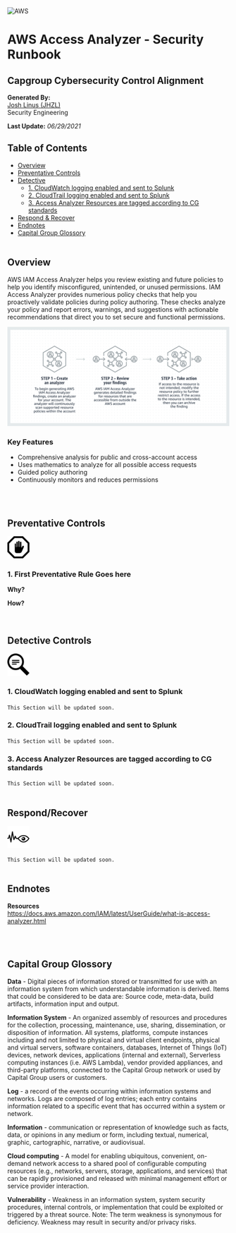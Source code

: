 <img src="https://a0.awsstatic.com/libra-css/images/logos/aws_logo_smile_1200x630.png" alt="AWS" width="250"/>

# AWS Access Analyzer - Security Runbook <!-- omit in toc -->
## Capgroup Cybersecurity Control Alignment <!-- omit in toc -->

**Generated By:**  
[Josh Linus (JHZL)](https://cgweb3/profile/JHZL)  
Security Engineering

**Last Update:** *06/29/2021*

## Table of Contents <!-- omit in toc -->  
- [Overview](#overview)
- [Preventative Controls](#preventative-controls)
- [Detective](#detective)
  - [1. CloudWatch logging enabled and sent to Splunk](#1-CloudWatch-logging-enabled-and-sent-to-Splunk)
  - [2. CloudTrail logging enabled and sent to Splunk](#2-CloudTrail-logging-enabled-and-sent-to-Splunk)   
  - [3. Access Analyzer Resources are tagged according to CG standards](#3-Access-Analyzer-Resources-are-tagged-according-to-CG-standards)
- [Respond & Recover](#Respond/Recover)  
- [Endnotes](#Endnotes)
- [Capital Group Glossory](#Capital-Group-Glossory) 
<br><br>

## Overview
AWS IAM Access Analyzer helps you review existing and future policies to help you identify misconfigured, unintended, or unused permissions. IAM Access Analyzer provides numerious policy checks that help you proactively validate policies during policy authoring. These checks analyze your policy and report errors, warnings, and suggestions with actionable recommendations that direct you to set secure and functional permissions.  

<img src="/docs/img/accessanalyzer/access_analyzer.png" width="800"><br>

### Key Features
  - Comprehensive analysis for public and cross-account access
  - Uses mathematics to analyze for all possible access requests
  - Guided policy authoring
  - Continuously monitors and reduces permissions

<br><br>


## Preventative Controls
<img src="/docs/img/Prevent.png" width="50">

### 1. First Preventative Rule Goes here
**Why?**  

**How?**     
<br><br>

## Detective Controls
<img src="/docs/img/Detect.png" width="50">

### 1. CloudWatch logging enabled and sent to Splunk
`This Section will be updated soon.`

### 2. CloudTrail logging enabled and sent to Splunk
`This Section will be updated soon.`

### 3. Access Analyzer Resources are tagged according to CG standards
`This Section will be updated soon.`
<br><br>

## Respond/Recover
<img src="/docs/img/Monitor.png" width="50">

`This Section will be updated soon.`
<br><br>

## Endnotes
**Resources**  
https://docs.aws.amazon.com/IAM/latest/UserGuide/what-is-access-analyzer.html

<br><br>

## Capital Group Glossory 
**Data** - Digital pieces of information stored or transmitted for use with an information system from which understandable information is derived. Items that could be considered to be data are: Source code, meta-data, build artifacts, information input and output.  
 
**Information System** - An organized assembly of resources and procedures for the collection, processing, maintenance, use, sharing, dissemination, or disposition of information. All systems, platforms, compute instances including and not limited to physical and virtual client endpoints, physical and virtual servers, software containers, databases, Internet of Things (IoT) devices, network devices, applications (internal and external), Serverless computing instances (i.e. AWS Lambda), vendor provided appliances, and third-party platforms, connected to the Capital Group network or used by Capital Group users or customers.

**Log** - a record of the events occurring within information systems and networks. Logs are composed of log entries; each entry contains information related to a specific event that has occurred within a system or network.

**Information** - communication or representation of knowledge such as facts, data, or opinions in any medium or form, including textual, numerical, graphic, cartographic, narrative, or audiovisual. 

**Cloud computing** - A model for enabling ubiquitous, convenient, on-demand network access to a shared pool of configurable computing resources (e.g., networks, servers, storage, applications, and services) that can be rapidly provisioned and released with minimal management effort or service provider interaction.

**Vulnerability**  - Weakness in an information system, system security procedures, internal controls, or implementation that could be exploited or triggered by a threat source. Note: The term weakness is synonymous for deficiency. Weakness may result in security and/or privacy risks.